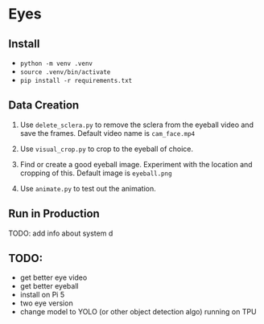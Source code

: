 # Eyes


## Install

- `python -m venv .venv`
- `source .venv/bin/activate`
- `pip install -r requirements.txt`


## Data Creation

1) Use `delete_sclera.py` to remove the sclera from the eyeball video and save the frames. Default video name is `cam_face.mp4`

2) Use `visual_crop.py` to crop to the eyeball of choice.

3) Find or create a good eyeball image. Experiment with the location and cropping of this. Default image is `eyeball.png`

4) Use `animate.py` to test out the animation.


## Run in Production

TODO: add info about system d


## TODO:

- get better eye video
- get better eyeball
- install on Pi 5
- two eye version
- change model to YOLO (or other object detection algo) running on TPU